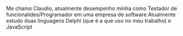 Me chamo Claudio, atualmente desempenho minha como Testador de funcionalides/Programador em uma empresa de software
Atualmente estudo duas linguagens Delphi (que é a que uso no meu trabalho) e JavaScript
